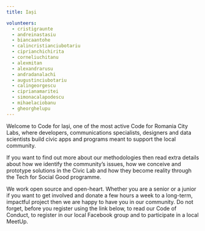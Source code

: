 ```yaml
---
title: Iași

volunteers:
  - cristigraunte
  - andreinastasiu
  - biancaantohe
  - calincristianciubotariu
  - ciprianchichirita
  - corneliuchitanu
  - alexmitan
  - alexandrarusu
  - andradanalachi
  - augustinciubotariu
  - calingeorgescu
  - ciprianamaritei
  - simonacalapodescu
  - mihaelaciobanu
  - gheorghelupu
---
```


Welcome to Code for Iași, one of the most active Code for Romania City Labs, where developers, communications specialists, designers and data scientists build civic apps and programs meant to support the local community. 

If you want to find out more about our methodologies then read extra details about how we identify the community’s issues, how we conceive and prototype solutions in the Civic Lab and how they become reality through the Tech for Social Good programme. 

We work open source and open-heart. Whether you are a senior or a junior if you want to get involved and donate a few hours a week to a long-term, impactful project then we are happy to have you in our community. Do not forget, before you register using the link below, to read our Code of Conduct, to register in our local Facebook group and to participate in a local MeetUp.
